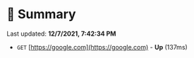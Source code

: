 # 📖 Summary
Last updated: **12/7/2021, 7:42:34 PM**

- `GET` [https://google.com](https://google.com) - **Up** (137ms)
